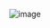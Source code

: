 ![image](https://user-images.githubusercontent.com/62679123/177046332-541ca89a-f9a4-4686-8e27-a461130cf82d.png)
